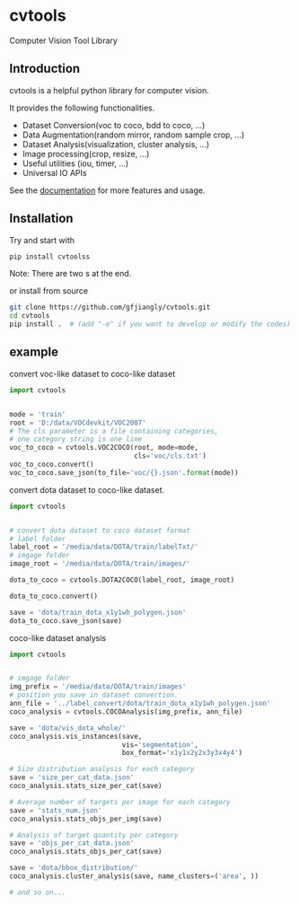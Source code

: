cvtools
=======
Computer Vision Tool Library

Introduction
------------

cvtools is a helpful python library for computer vision.

It provides the following functionalities.

- Dataset Conversion(voc to coco, bdd to coco, ...)
- Data Augmentation(random mirror, random sample crop, ...)
- Dataset Analysis(visualization, cluster analysis, ...)
- Image processing(crop, resize, ...)
- Useful utilities (iou, timer, ...)
- Universal IO APIs

See the [documentation](https://cvtools.readthedocs.io/zh/latest) for more features and usage.

Installation
------------
Try and start with
```bash
pip install cvtoolss
```
Note: There are two s at the end.

or install from source
```bash
git clone https://github.com/gfjiangly/cvtools.git
cd cvtools
pip install .  # (add "-e" if you want to develop or modify the codes)
```


example
-------
convert voc-like dataset to coco-like dataset
```python
import cvtools


mode = 'train'
root = 'D:/data/VOCdevkit/VOC2007'
# The cls parameter is a file containing categories,
# one category string is one line
voc_to_coco = cvtools.VOC2COCO(root, mode=mode,
                               cls='voc/cls.txt')
voc_to_coco.convert()
voc_to_coco.save_json(to_file='voc/{}.json'.format(mode))

```
convert dota dataset to coco-like dataset.
```python
import cvtools


# convert dota dataset to coco dataset format
# label folder
label_root = '/media/data/DOTA/train/labelTxt/'
# imgage folder
image_root = '/media/data/DOTA/train/images/'

dota_to_coco = cvtools.DOTA2COCO(label_root, image_root)

dota_to_coco.convert()

save = 'dota/train_dota_x1y1wh_polygen.json'
dota_to_coco.save_json(save)
```

coco-like dataset analysis
```python
import cvtools


# imgage folder
img_prefix = '/media/data/DOTA/train/images'
# position you save in dataset convertion.
ann_file = '../label_convert/dota/train_dota_x1y1wh_polygen.json'
coco_analysis = cvtools.COCOAnalysis(img_prefix, ann_file)

save = 'dota/vis_dota_whole/'
coco_analysis.vis_instances(save, 
                            vis='segmentation', 
                            box_format='x1y1x2y2x3y3x4y4')

# Size distribution analysis for each category
save = 'size_per_cat_data.json'
coco_analysis.stats_size_per_cat(save)

# Average number of targets per image for each category
save = 'stats_num.json'
coco_analysis.stats_objs_per_img(save)

# Analysis of target quantity per category
save = 'objs_per_cat_data.json'
coco_analysis.stats_objs_per_cat(save)

save = 'dota/bbox_distribution/'
coco_analysis.cluster_analysis(save, name_clusters=('area', ))

# and so on...
```